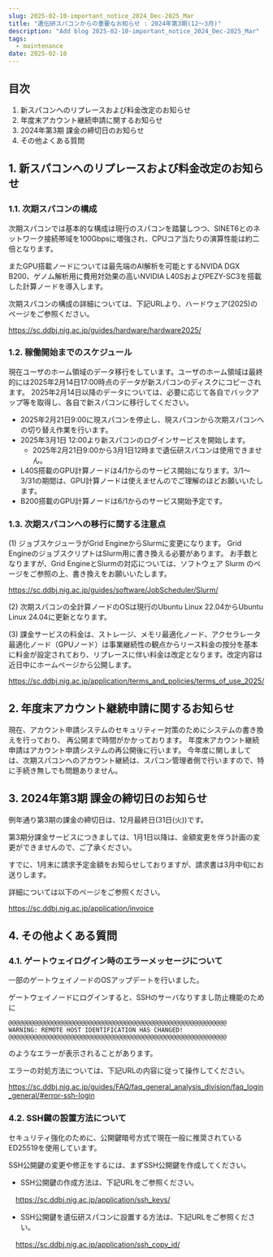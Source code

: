 ```yaml
---
slug: 2025-02-10-important_notice_2024_Dec-2025_Mar
title: "遺伝研スパコンからの重要なお知らせ : 2024年第3期(12〜3月)"
description: "Add blog 2025-02-10-important_notice_2024_Dec-2025_Mar"
tags:
  - maintenance
date: 2025-02-10
---
```




## 目次

1. 新スパコンへのリプレースおよび料金改定のお知らせ
2. 年度末アカウント継続申請に関するお知らせ
3. 2024年第3期 課金の締切日のお知らせ
4. その他よくある質問

<!-- truncate -->


## 1. 新スパコンへのリプレースおよび料金改定のお知らせ

### 1.1. 次期スパコンの構成

次期スパコンでは基本的な構成は現行のスパコンを踏襲しつつ、SINET6とのネットワーク接続帯域を100Gbpsに増強され、CPUコア当たりの演算性能は約二倍となります。

またGPU搭載ノードについては最先端のAI解析を可能とするNVIDA DGX B200、ゲノム解析用に費用対効果の高いNVIDIA L40SおよびPEZY-SC3を搭載した計算ノードを導入します。

次期スパコンの構成の詳細については、下記URLより、ハードウェア(2025)のページをご参照ください。

https://sc.ddbj.nig.ac.jp/guides/hardware/hardware2025/


### 1.2. 稼働開始までのスケジュール

現在ユーザのホーム領域のデータ移行をしています。ユーザのホーム領域は最終的には2025年2月14日17:00時点のデータが新スパコンのディスクにコピーされます。
2025年2月14日以降のデータについては、必要に応じて各自でバックアップ等を取得し、各自で新スパコンに移行してください。

- 2025年2月21日9:00に現スパコンを停止し、現スパコンから次期スパコンへの切り替え作業を行います。
- 2025年3月1日 12:00より新スパコンのログインサービスを開始します。
  - 2025年2月21日9:00から3月1日12時まで遺伝研スパコンは使用できません。
- L40S搭載のGPU計算ノードは4/1からのサービス開始になります。3/1〜3/31の期間は、GPU計算ノードは使えませんのでご理解のほどお願いいたします。
- B200搭載のGPU計算ノードは6/1からのサービス開始予定です。


### 1.3. 次期スパコンへの移行に関する注意点

(1) ジョブスケジューラがGrid EngineからSlurmに変更になります。 Grid EngineのジョブスクリプトはSlurm用に書き換える必要があります。 お手数となりますが、Grid EngineとSlurmの対応については、ソフトウェア Slurm のページをご参照の上、書き換えをお願いいたします。

https://sc.ddbj.nig.ac.jp/guides/software/JobScheduler/Slurm/

(2) 次期スパコンの全計算ノードのOSは現行のUbuntu Linux 22.04からUbuntu Linux 24.04に更新となります。

(3) 課金サービスの料金は、ストレージ、メモリ最適化ノード、アクセラレータ最適化ノード（GPUノード）は事業継続性の観点からリース料金の按分を基本に料金が設定されており、リプレースに伴い料金は改定となります。改定内容は近日中にホームページから公開します。

https://sc.ddbj.nig.ac.jp/application/terms_and_policies/terms_of_use_2025/


## 2. 年度末アカウント継続申請に関するお知らせ

現在、アカウント申請システムのセキュリティー対策のためにシステムの書き換えを行っており、 再公開まで時間がかかっております。
年度末アカウント継続申請はアカウント申請システムの再公開後に行います。
今年度に関しましては、次期スパコンへのアカウント継続は、スパコン管理者側で行いますので、特に手続き無しでも問題ありません。


## 3. 2024年第3期 課金の締切日のお知らせ

例年通り第3期の課金の締切日は、12月最終日(31日(火))です。
 
第3期分課金サービスにつきましては、1月1日以降は、金額変更を伴う計画の変更ができませんので、ご了承ください。
 
すでに、1月末に請求予定金額をお知らせしておりますが、請求書は3月中旬にお送りします。
 
詳細については以下のページをご参照ください。
 
https://sc.ddbj.nig.ac.jp/application/invoice



## 4. その他よくある質問

### 4.1. ゲートウェイログイン時のエラーメッセージについて

一部のゲートウェイノードのOSアップデートを行いました。

ゲートウェイノードにログインすると、SSHのサーバなりすまし防止機能のために

```
@@@@@@@@@@@@@@@@@@@@@@@@@@@@@@@@@@@@@@@@@@@@@@@@@@@@@@@@@@@@
WARNING: REMOTE HOST IDENTIFICATION HAS CHANGED!
@@@@@@@@@@@@@@@@@@@@@@@@@@@@@@@@@@@@@@@@@@@@@@@@@@@@@@@@@@@@
```

のようなエラーが表示されることがあります。

エラーの対処方法については、下記URLの内容に従って操作してください。

https://sc.ddbj.nig.ac.jp/guides/FAQ/faq_general_analysis_division/faq_login_general/#error-ssh-login


### 4.2. SSH鍵の設置方法について

セキュリティ強化のために、公開鍵暗号方式で現在一般に推奨されているED25519を使用しています。

SSH公開鍵の変更や修正をするには、まずSSH公開鍵を作成してください。

- SSH公開鍵の作成方法は、下記URLをご参照ください。

　https://sc.ddbj.nig.ac.jp/application/ssh_keys/

- SSH公開鍵を遺伝研スパコンに設置する方法は、下記URLをご参照ください。

　https://sc.ddbj.nig.ac.jp/application/ssh_copy_id/
